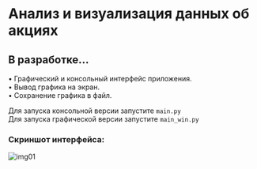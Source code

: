 # Анализ и визуализация данных об акциях
## В разработке...



• Графический и консольный интерфейс приложения.  
• Вывод графика на экран.  
• Сохранение графика в файл.

Для запуска консольной версии запустите `main.py`  
Для запуска графической версии запустите `main_win.py`  

<!--
• Возможность выбора каталога.  
• Возможность выбора файла со списком.  
• Возможность редактирования и сохранения файла со списком.  
• Создание множества каталогов в выбранной папке, согласно списка с добавлением номера каталога.  
• Открытие проводника с созданными папками.  
• Откомпилированный исполняемый файл Create_dir.exe

![Static Badge](https://img.shields.io/badge/build-passing-brightgreen)
-->
### Скриншот интерфейса:
![img01](https://github.com/Topotun77/stock_data_analysis/ScreenShots/n001.JPG?raw=true)

